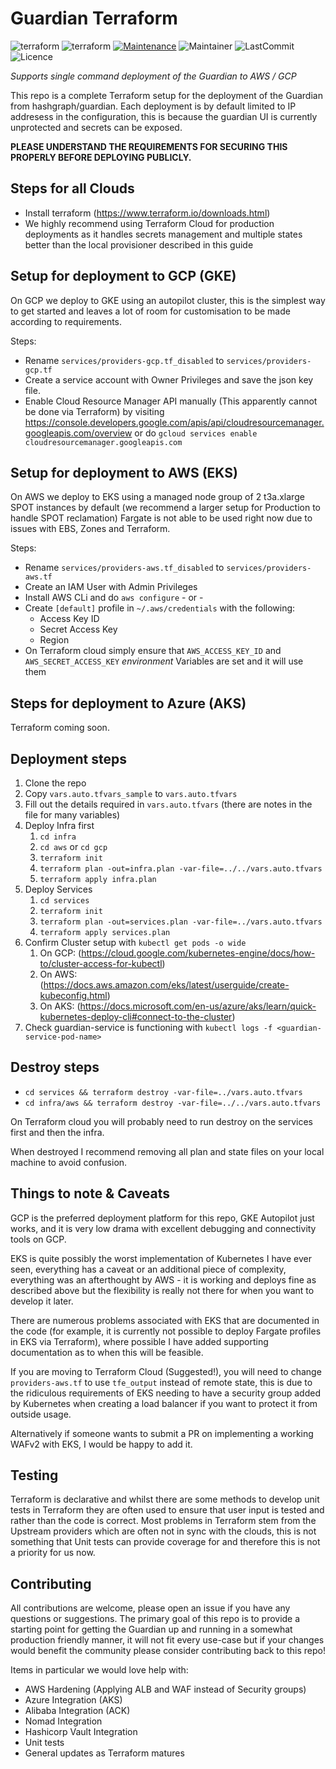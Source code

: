 # Guardian Terraform
![terraform](https://badgen.net/badge/icon/terraform?icon=terraform&label)
![terraform](https://img.shields.io/badge/Terraform-1.1.8-green)
[![Maintenance](https://img.shields.io/badge/Maintained%3F-yes-green.svg)](https://GitHub.com/Tymlez/guardian-terraform/graphs/commit-activity)
![Maintainer](https://img.shields.io/badge/maintainer-tymlez-blue)
![LastCommit](https://badgen.net/github/last-commit/Tymlez/guardian-terraform)
![Licence](https://badgen.net/github/license/Tymlez/guardian-terraform)

*Supports single command deployment of the Guardian to AWS / GCP*

This repo is a complete Terraform setup for the deployment of the Guardian from hashgraph/guardian.
Each deployment is by default limited to IP addresess in the configuration, this is because the guardian UI
is currently unprotected and secrets can be exposed.

**PLEASE UNDERSTAND THE REQUIREMENTS FOR SECURING THIS PROPERLY BEFORE DEPLOYING PUBLICLY.**


## Steps for all Clouds
- Install terraform (https://www.terraform.io/downloads.html)
- We highly recommend using Terraform Cloud for production deployments as it handles secrets management and multiple states better than the local provisioner described in this guide

## Setup for deployment to GCP (GKE)
On GCP we deploy to GKE using an autopilot cluster, this is the simplest way to get started and leaves a lot of room
for customisation to be made according to requirements.

Steps:
- Rename `services/providers-gcp.tf_disabled` to `services/providers-gcp.tf`
- Create a service account with Owner Privileges and save the json key file.
- Enable Cloud Resource Manager API manually (This apparently cannot be done via Terraform) 
by visiting https://console.developers.google.com/apis/api/cloudresourcemanager.googleapis.com/overview 
or do `gcloud services enable cloudresourcemanager.googleapis.com`

 
## Setup for deployment to AWS (EKS)
On AWS we deploy to EKS using a managed node group of 2 t3a.xlarge SPOT instances by default (we recommend a larger setup for Production to handle SPOT reclamation)
Fargate is not able to be used right now due to issues with EBS, Zones and Terraform.

Steps:
- Rename `services/providers-aws.tf_disabled` to `services/providers-aws.tf`
- Create an IAM User with Admin Privileges
- Install AWS CLi and do `aws configure` - or -
- Create `[default]` profile in `~/.aws/credentials` with the following:
    - Access Key ID
    - Secret Access Key
    - Region
- On Terraform cloud simply ensure that `AWS_ACCESS_KEY_ID` and `AWS_SECRET_ACCESS_KEY` *environment* Variables are set and it will use them

## Steps for deployment to Azure (AKS)
Terraform coming soon.

## Deployment steps

1. Clone the repo
2. Copy `vars.auto.tfvars_sample` to `vars.auto.tfvars`
3. Fill out the details required in `vars.auto.tfvars` (there are notes in the file for many variables)
4. Deploy Infra first
   1. `cd infra`
   2. `cd aws` or `cd gcp`
   3. `terraform init`
   4. `terraform plan -out=infra.plan -var-file=../../vars.auto.tfvars`
   5. `terraform apply infra.plan`
5. Deploy Services
   1. `cd services`
   2. `terraform init`
   3. `terraform plan -out=services.plan -var-file=../vars.auto.tfvars`
   4. `terraform apply services.plan`
6. Confirm Cluster setup with `kubectl get pods -o wide` 
   1. On GCP: (https://cloud.google.com/kubernetes-engine/docs/how-to/cluster-access-for-kubectl)
   2. On AWS: (https://docs.aws.amazon.com/eks/latest/userguide/create-kubeconfig.html)
   3. On AKS: (https://docs.microsoft.com/en-us/azure/aks/learn/quick-kubernetes-deploy-cli#connect-to-the-cluster)
7. Check guardian-service is functioning with `kubectl logs -f <guardian-service-pod-name>`

## Destroy steps

- `cd services && terraform destroy -var-file=../vars.auto.tfvars`
- `cd infra/aws && terraform destroy -var-file=../../vars.auto.tfvars`
  
On Terraform cloud you will probably need to run destroy on the services first and then the infra.

When destroyed I recommend removing all plan and state files on your local machine to avoid confusion.

## Things to note & Caveats

GCP is the preferred deployment platform for this repo, GKE Autopilot just works,
and it is very low drama with excellent debugging and connectivity tools on GCP.

EKS is quite possibly the worst implementation
of Kubernetes I have ever seen, everything has a caveat or an additional piece of complexity, 
everything was an afterthought by AWS - it is working and deploys fine as described above but the flexibility
is really not there for when you want to develop it later.

There are numerous problems associated with EKS that are documented in the code
(for example, it is currently not possible to deploy Fargate profiles in EKS via Terraform), 
where possible I have added supporting documentation as to when this will be feasible.

If you are moving to Terraform Cloud (Suggested!), you will need to change `providers-aws.tf` to use
`tfe_output` instead of remote state, this is due to the ridiculous requirements of EKS needing to have a security
group added by Kubernetes when creating a load balancer if you want to protect it from outside usage.

Alternatively if someone wants to submit a PR on implementing a working WAFv2 with EKS, I would be happy to add it.

## Testing

Terraform is declarative and whilst there are some methods to develop unit tests in Terraform they are 
often used to ensure that user input is tested and rather than the code is correct. 
Most problems in Terraform stem from the Upstream providers which are often not in sync with the clouds,
this is not something that Unit tests can provide coverage for and therefore this is not a priority for us now.

## Contributing

All contributions are welcome, please open an issue if you have any questions or suggestions.
The primary goal of this repo is to provide a starting point for getting the Guardian up and running in a somewhat production
friendly manner, it will not fit every use-case but if your changes would benefit the community please consider contributing back to this repo!

Items in particular we would love help with:
- AWS Hardening (Applying ALB and WAF instead of Security groups)
- Azure Integration (AKS)
- Alibaba Integration (ACK)
- Nomad Integration
- Hashicorp Vault Integration
- Unit tests
- General updates as Terraform matures


